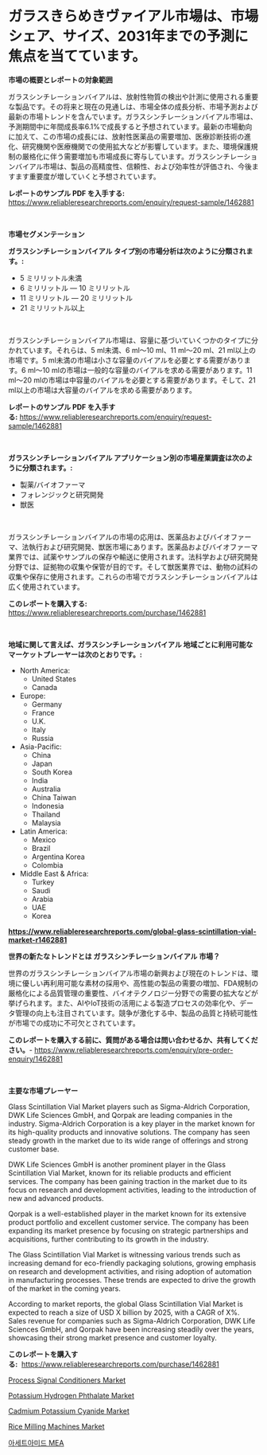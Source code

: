 <p><h1>ガラスきらめきヴァイアル市場は、市場シェア、サイズ、2031年までの予測に焦点を当てています。</h1></p><p><strong>市場の概要とレポートの対象範囲</strong></p>
<p><p>ガラスシンチレーションバイアルは、放射性物質の検出や計測に使用される重要な製品です。その将来と現在の見通しは、市場全体の成長分析、市場予測および最新の市場トレンドを含んでいます。ガラスシンチレーションバイアル市場は、予測期間中に年間成長率6.1%で成長すると予想されています。最新の市場動向に加えて、この市場の成長には、放射性医薬品の需要増加、医療診断技術の進化、研究機関や医療機関での使用拡大などが影響しています。また、環境保護規制の厳格化に伴う需要増加も市場成長に寄与しています。ガラスシンチレーションバイアル市場は、製品の高精度性、信頼性、および効率性が評価され、今後ますます重要度が増していくと予想されています。</p></p>
<p><strong>レポートのサンプル PDF を入手する:</strong> <a href="https://www.reliableresearchreports.com/enquiry/request-sample/1462881">https://www.reliableresearchreports.com/enquiry/request-sample/1462881</a></p>
<p>&nbsp;</p>
<p><strong>市場セグメンテーション</strong></p>
<p><strong>ガラスシンチレーションバイアル タイプ別の市場分析は次のように分類されます。:</strong></p>
<p><ul><li>5 ミリリットル未満</li><li>6 ミリリットル — 10 ミリリットル</li><li>11 ミリリットル — 20 ミリリットル</li><li>21 ミリリットル以上</li></ul></p>
<p>&nbsp;</p>
<p><p>ガラスシンチレーションバイアル市場は、容量に基づいていくつかのタイプに分かれています。それらは、5 ml未満、6 ml〜10 ml、11 ml〜20 ml、21 ml以上の市場です。5 ml未満の市場は小さな容量のバイアルを必要とする需要があります。6 ml〜10 mlの市場は一般的な容量のバイアルを求める需要があります。11 ml〜20 mlの市場は中容量のバイアルを必要とする需要があります。そして、21 ml以上の市場は大容量のバイアルを求める需要があります。</p></p>
<p><strong>レポートのサンプル PDF を入手する:</strong>&nbsp;<a href="https://www.reliableresearchreports.com/enquiry/request-sample/1462881">https://www.reliableresearchreports.com/enquiry/request-sample/1462881</a></p>
<p>&nbsp;</p>
<p><strong> ガラスシンチレーションバイアル アプリケーション別の市場産業調査は次のように分類されます。:</strong></p>
<p><ul><li>製薬/バイオファーマ</li><li>フォレンジックと研究開発</li><li>獣医</li></ul></p>
<p>&nbsp;</p>
<p><p>ガラスシンチレーションバイアルの市場の応用は、医薬品およびバイオファーマ、法執行および研究開発、獣医市場にあります。医薬品およびバイオファーマ業界では、試薬やサンプルの保存や輸送に使用されます。法科学および研究開発分野では、証拠物の収集や保管が目的です。そして獣医業界では、動物の試料の収集や保存に使用されます。これらの市場でガラスシンチレーションバイアルは広く使用されています。</p></p>
<p><strong>このレポートを購入する:</strong>&nbsp; <a href="https://www.reliableresearchreports.com/purchase/1462881">https://www.reliableresearchreports.com/purchase/1462881</a></p>
<p>&nbsp;</p>
<p><strong>地域に関して言えば、ガラスシンチレーションバイアル 地域ごとに利用可能なマーケットプレーヤーは次のとおりです。:</strong></p>
<p><ul>
    <li>
        North America:
        <ul>
            <li>United States</li>
            <li>Canada</li>
        </ul>
    </li>
    <li>
        Europe:
        <ul>
            <li>Germany</li>
            <li>France</li>
            <li>U.K.</li>
            <li>Italy</li>
            <li>Russia</li>
        </ul>
    </li>
    <li>
        Asia-Pacific:
        <ul>
            <li>China</li>
            <li>Japan</li>
            <li>South Korea</li>
            <li>India</li>
            <li>Australia</li>
            <li>China Taiwan</li>
            <li>Indonesia</li>
            <li>Thailand</li>
            <li>Malaysia</li>
        </ul>
    </li>
    <li>
        Latin America:
        <ul>
            <li>Mexico</li>
            <li>Brazil</li>
            <li>Argentina Korea</li>
            <li>Colombia</li>
        </ul>
    </li>
    <li>
        Middle East & Africa:
        <ul>
            <li>Turkey</li>
            <li>Saudi</li>
            <li>Arabia</li>
            <li>UAE</li>
            <li>Korea</li>
        </ul>
    </li>
    </ul></p>
<p><strong><a href="https://www.reliableresearchreports.com/global-glass-scintillation-vial-market-r1462881">https://www.reliableresearchreports.com/global-glass-scintillation-vial-market-r1462881</a></strong>&nbsp;</p>
<p><strong>世界の新たなトレンドとは ガラスシンチレーションバイアル 市場？</strong></p>
<p><p>世界のガラスシンチレーションバイアル市場の新興および現在のトレンドは、環境に優しい再利用可能な素材の採用や、高性能の製品の需要の増加、FDA規制の厳格化による品質管理の重要性、バイオテクノロジー分野での需要の拡大などが挙げられます。また、AIやIoT技術の活用による製造プロセスの効率化や、データ管理の向上も注目されています。競争が激化する中、製品の品質と持続可能性が市場での成功に不可欠とされています。</p></p>
<p><strong>このレポートを購入する前に、質問がある場合は問い合わせるか、共有してください。</strong>- <a href="https://www.reliableresearchreports.com/enquiry/pre-order-enquiry/1462881">https://www.reliableresearchreports.com/enquiry/pre-order-enquiry/1462881</a></p>
<p>&nbsp;</p>
<p><strong>主要な市場プレーヤー</strong></p>
<p><p>Glass Scintillation Vial Market players such as Sigma-Aldrich Corporation, DWK Life Sciences GmbH, and Qorpak are leading companies in the industry. Sigma-Aldrich Corporation is a key player in the market known for its high-quality products and innovative solutions. The company has seen steady growth in the market due to its wide range of offerings and strong customer base.</p><p>DWK Life Sciences GmbH is another prominent player in the Glass Scintillation Vial Market, known for its reliable products and efficient services. The company has been gaining traction in the market due to its focus on research and development activities, leading to the introduction of new and advanced products.</p><p>Qorpak is a well-established player in the market known for its extensive product portfolio and excellent customer service. The company has been expanding its market presence by focusing on strategic partnerships and acquisitions, further contributing to its growth in the industry.</p><p>The Glass Scintillation Vial Market is witnessing various trends such as increasing demand for eco-friendly packaging solutions, growing emphasis on research and development activities, and rising adoption of automation in manufacturing processes. These trends are expected to drive the growth of the market in the coming years.</p><p>According to market reports, the global Glass Scintillation Vial Market is expected to reach a size of USD X billion by 2025, with a CAGR of X%. Sales revenue for companies such as Sigma-Aldrich Corporation, DWK Life Sciences GmbH, and Qorpak have been increasing steadily over the years, showcasing their strong market presence and customer loyalty.</p></p>
<p><strong>このレポートを購入する:</strong>&nbsp;&nbsp;<a href="https://www.reliableresearchreports.com/purchase/1462881">https://www.reliableresearchreports.com/purchase/1462881</a></p>
<p><p><a href="https://www.linkedin.com/pulse/process-signal-conditioners-market-competitive-analysis-trends-lzn0c?trackingId=17ft27SDVE2g5pDsib7Q7g%3D%3D">Process Signal Conditioners Market</a></p><p><a href="https://issuu.com/reportprime-2/docs/potassium-hydrogen-phthalate-market-size-2030.pptx">Potassium Hydrogen Phthalate Market</a></p><p><a href="https://issuu.com/reportprime-2/docs/cadmium-potassium-cyanide-market-size-2030.pptx">Cadmium Potassium Cyanide Market</a></p><p><a href="https://scarlet-rocket-c63.notion.site/Rice-Milling-Machines-Market-Insights-into-Market-CAGR-Market-Trends-and-Growth-Strategies-6c2e776f8caf442bb71abf336073e7c9">Rice Milling Machines Market</a></p><p><a href="https://github.com/idcefvhkdut6/Market-Research-Report-List-1/blob/main/135654928014.md">아세트아미드 MEA</a></p></p>